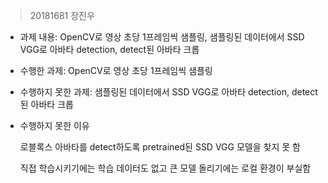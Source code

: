 > 20181681 장진우

- 과제 내용: OpenCV로 영상 초당 1프레임씩 샘플링, 샘플링된 데이터에서 SSD VGG로 아바타 detection, detect된 아바타 크롭

- 수행한 과제: OpenCV로 영상 초당 1프레임씩 샘플링

- 수행하지 못한 과제: 샘플링된 데이터에서 SSD VGG로 아바타 detection, detect된 아바타 크롭

- 수행하지 못한 이유

    로블록스 아바타를 detect하도록 pretrained된 SSD VGG 모델을 찾지 못 함
  
    직접 학습시키기에는 학습 데이터도 없고 큰 모델 돌리기에는 로컬 환경이 부실함
